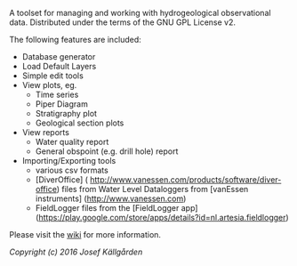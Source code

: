 A toolset for managing and working with hydrogeological observational data. Distributed under the terms of the GNU GPL License v2.

The following features are included:

  * Database generator
  * Load Default Layers
  * Simple edit tools
  * View plots, eg.
    * Time series
    * Piper Diagram
    * Stratigraphy plot
    * Geological section plots
  * View reports
    * Water quality report
    * General obspoint (e.g. drill hole) report
  * Importing/Exporting tools
    * various csv formats
    * [DiverOffice] ( http://www.vanessen.com/products/software/diver-office) files from Water Level Dataloggers from [vanEssen instruments] (http://www.vanessen.com)
    * FieldLogger files from the [FieldLogger app] (https://play.google.com/store/apps/details?id=nl.artesia.fieldlogger)

Please visit the [wiki](https://github.com/jkall/qgis-midvatten-plugin/wiki) for more information.

_Copyright (c) 2016 Josef Källgården_
